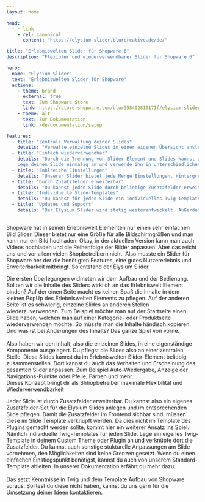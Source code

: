 ```yaml
---
layout: home

head:
  - - link
    - rel: canonical
      content: "https://elysium-slider.blurcreative.de/de/"

title: "Erlebniswelten Slider für Shopware 6"
description: "Flexibler und wiederverwendbarer Slider für Shopware 6"

hero:
  name: "Elysium Slider"
  text: "Erlebniswelten Slider für Shopware"
  actions:
    - theme: brand
      external: true
      text: Zum Shopware Store
      link: https://store.shopware.com/blur358402810171f/elysium-slider-fuer-erlebniswelten.html
    - theme: alt
      text: Zur Dokumentation
      link: /de/documentation/setup

features:
  - title: "Zentrale Verwaltung deiner Slides"
    details: "Verwalte einzelne Slides in einer eigenen Übersicht anstelle im Slider Element der Erlebniswelten. So erhältst du einen besseren Überblick. Einem Slider kannst du nach belieben Slides zuweisen und anordnen."
  - title: "Einfach wiederverwendbar"
    details: "Durch die Trennung von Slider Element und Slides kannst du deine angelegten Slides beliebig wiederverwenden.
    Lege deinen Slide einmalig an und verwende ihn in unterschiedlichen Slider Elementen."
  - title: "Zahlreiche Einstellungen"
    details: "Unserer Slider bietet jede Menge Einstellungen. Hintergrundbilder für Portrait- und Landscape-Ansicht, Video-Support, eigene CSS-Klassen, individuelle Verlinkung und vieles, vieles mehr."
  - title: "Durch Zusatzfelder erweiterbar"
    details: "Du kannst jeden Slide durch beliebige Zusatzfelder erweitern. Erstelle einfach ein Zusatzfelder-Set für Elysium Slides und lege deine Felder fest."
  - title: "Individuelle Slide-Templates"
    details: "Du kannst für jeden Slide ein individuelles Twig-Template festlegen, welches du in deinem Custom Theme oder Plugin frei anpassen kannst."
  - title: "Updates und Support"
    details: "Der Elysium Slider wird stetig weiterentwickelt. Außerdem steht neben unserer ausführlichen Dokumentation auch exklusiver Ticket-Support zur Verfügung."
---
```


<HomeContent
  title="Die Idee hinter dem Elysium Slider für Shopware 6"
  titleTag="h3">
  Shopware hat in seinen Erlebniswelt Elementen nur einen sehr einfachen Bild Slider. Dieser bietet nur eine Größe für alle Bildschirmgrößen und man kann nur ein Bild hochladen. Okay, in der aktuellen Version kann man auch Videos hochladen und die Reihenfolge der Bilder anpassen. Aber das reicht uns und vor allem vielen Shopbetreibern nicht.
  Also musste ein Slider für Shopware her der die benötigten Features, eine gutes Nutzererlebnis und Erweiterbarkeit mitbringt. So entstand der Elysium Slider
</HomeContent>

<HomeContent
  title="Trennung von Slide Inhalten und Slider Verhalten: Slide- und Slider-Elemente"
  titleTag="h3">
  Die ersten Überlegungen widmeten wir dem Aufbau und der Bedienung. Sollten wir die Inhalte des Sliders wirklich an das Erlebniswelt Element binden? Auf der einen Seite macht es keinen Spaß die Inhalte in dem kleinen PopUp des Erlebniswelten Elements zu pflegen. Auf der anderen Seite ist es schwierig, einzelne Slides an anderen Stellen wiederzuverwenden. Zum Beispiel möchte man auf der Startseite einen Slide haben, welchen man auf einer Kategorie- oder Produktseite wiederverwenden möchte. So müsste man die Inhalte händisch kopieren. Und was ist bei Änderungen des Inhalts? Das ganze Spiel von vorne.<br/>
  <br/>
  Also haben wir den Inhalt, also die einzelnen Slides, in eine eigenständige Komponente ausgelagert. Du pflegst die Slides also an einer zentralen Stelle. Diese Slides kannst du im Erlebniswelten Slider-Element beliebig zusammenstellen. Dort kannst du auch das Verhalten und Erscheinung des gesamten Slider anpassen. Zum Beispiel Auto-Wiedergabe, Anzeige der Navigations-Puinkte oder Pfeile, Farben und mehr.<br/>
  Dieses Konzept bringt dir als Shhopbetreiber maximale Flexibilität und Wiederverwendbarkeit
</HomeContent>

<!--
<HomeContent
  title="Der optimale Mix zwischen Funktionsumfang und Übersicht"
  titleTag="h3">
</HomeContent>
-->
<HomeContent
  title="Erweiterbar durch Zusatzfelder und individuelle Slide Twig-Templates"
  titleTag="h3">
  Jeder Slide ist durch Zusatzfelder erweiterbar. Du kannst also ein eigenes Zusatzfelder-Set für die Elysium Slides anlegen und im entsprechenden Slide pflegen. Damit die Zusatzfelder im Frontend sichbar sind, müssen diese im Slide Template verknüpft werden. Da dies nicht im Template des Plugins gemacht werden sollte, kommt hier ein weiterer Ansatz ins Spiel. Nämlich individuelle Twig-Templates für jeden Slide. Lege ein eigenes Twig-Template in deinem Custom Theme oder Plugin an und verknüpfe dort die Zusatzfelder. Du kannst auch sonstige stukturelle Anpassungen am Slide vornehmen, den Möglichkeiten sind keine Grenzen gesetzt. Wenn du einen einfachen Einstiegspunkt benötigst, kannst du auch von unserem Standard-Template ableiten. In unserer Dokumentation erfährt du mehr dazu.<br/>
  <br/>
  Das setzt Kenntnisse in Twig und dem Template Aufbau von Shopware voraus. Solltest du diese nicht haben, kannst du uns gern für die Umsetzung deiner Ideen kontaktieren.
</HomeContent>
